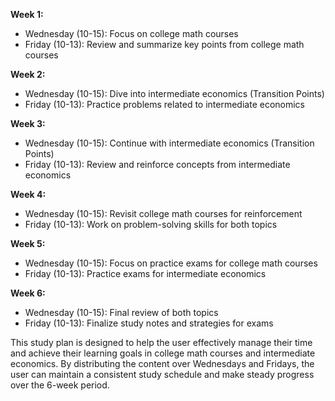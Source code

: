 **Week 1:**
- Wednesday (10-15): Focus on college math courses
- Friday (10-13): Review and summarize key points from college math courses

**Week 2:**
- Wednesday (10-15): Dive into intermediate economics (Transition Points)
- Friday (10-13): Practice problems related to intermediate economics

**Week 3:**
- Wednesday (10-15): Continue with intermediate economics (Transition Points)
- Friday (10-13): Review and reinforce concepts from intermediate economics

**Week 4:**
- Wednesday (10-15): Revisit college math courses for reinforcement
- Friday (10-13): Work on problem-solving skills for both topics

**Week 5:**
- Wednesday (10-15): Focus on practice exams for college math courses
- Friday (10-13): Practice exams for intermediate economics

**Week 6:**
- Wednesday (10-15): Final review of both topics
- Friday (10-13): Finalize study notes and strategies for exams

This study plan is designed to help the user effectively manage their time and achieve their learning goals in college math courses and intermediate economics. By distributing the content over Wednesdays and Fridays, the user can maintain a consistent study schedule and make steady progress over the 6-week period.